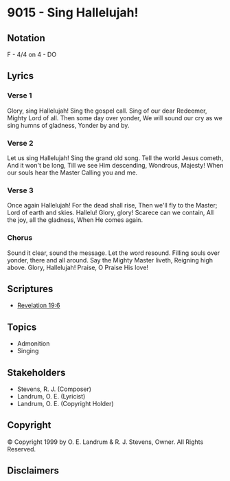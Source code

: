 # 9015 - Sing Hallelujah!

## Notation

F - 4/4 on 4 - DO

## Lyrics

### Verse 1

Glory, sing Hallelujah! Sing the gospel call. Sing of our dear Redeemer, Mighty Lord of all. Then some day over yonder, We will sound our cry as we sing humns of gladness, Yonder by and by.

### Verse 2

Let us sing Hallelujah! Sing the grand old song. Tell the world Jesus cometh, And it won't be long, Till we see Him descending, Wondrous, Majesty! When our souls hear the Master Calling you and me.

### Verse 3

Once again Hallelujah! For the dead shall rise, Then we'll fly to the Master; Lord of earth and skies. Hallelu! Glory, glory! Scarece can we contain, All the joy, all the gladness, When He comes again.

### Chorus

Sound it clear, sound the message. Let the word resound. Filling souls over yonder, there and all around. Say the Mighty Master liveth, Reigning high above. Glory, Hallelujah! Praise, O Praise His love!


## Scriptures

- [Revelation 19:6](https://www.biblegateway.com/passage/?search=Revelation%2019%3A6)

## Topics

- Admonition
- Singing

## Stakeholders

- Stevens, R. J. (Composer)
- Landrum, O. E. (Lyricist)
- Landrum, O. E. (Copyright Holder)

## Copyright

© Copyright 1999 by O. E. Landrum & R. J. Stevens, Owner. All Rights Reserved.


## Disclaimers


